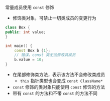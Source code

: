 常量成员使用 `const` 修饰

* 修饰类对象，可禁止一切类成员的变更行为

```c++
class Box {
public: int value;
}

int main() {
    const Box b {1};
    // 错误，const 类无法修改其成员
    b.value = 10;
}
```

* 在尾部修饰类方法，表示该方法不会修改类成员
    * `this` 指针类型也会变成 `const ClassName*`
* `const` 修饰的类对象只能使用 `const` 修饰的方法
* 带有 `const` 的方法和不带 `const` 的方法不同
